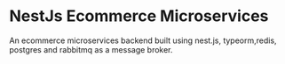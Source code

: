 # NestJs Ecommerce Microservices

An ecommerce microservices backend built using nest.js, typeorm,redis, postgres and rabbitmq as a message broker.
